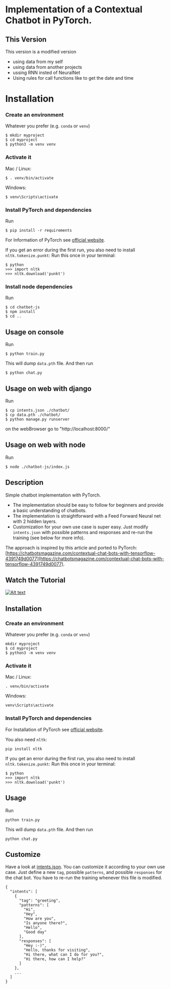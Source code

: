 # Implementation of a Contextual Chatbot in PyTorch.  
## This Version 
This version is a modified version 
- using data from my self
- using data from another projects
- ussing RNN insted of NeuralNet
- Using rules for call functions like to get the date and time


# Installation

### Create an environment
Whatever you prefer (e.g. `conda` or `venv`)
```console
$ mkdir myproject
$ cd myproject
$ python3 -m venv venv
```

### Activate it
Mac / Linux:
```console
$ . venv/bin/activate
```
Windows:
```console
$ venv\Scripts\activate
```
### Install PyTorch and dependencies
Run
 ```console
$ pip install -r requirements
 ```


For Information of PyTorch see [official website](https://pytorch.org/).


If you get an error during the first run, you also need to install `nltk.tokenize.punkt`:
Run this once in your terminal:
 ```console
$ python
>>> import nltk
>>> nltk.download('punkt')
```

### Install node dependencies
Run
 ```console
$ cd chatbot-js
$ npm install
$ cd ..
```

## Usage on console
Run
```console
$ python train.py
```
This will dump `data.pth` file. And then run
```console
$ python chat.py
```

## Usage on web with django
Run
```console
$ cp intents.json ./chatbot/
$ cp data.pth ./chatbot/
$ python manage.py runserver
```
on the webBrowser go to "http://localhost:8000/"


## Usage on web with node
Run
```console
$ node ./chatbot-js/index.js
```

## Description

Simple chatbot implementation with PyTorch.

- The implementation should be easy to follow for beginners and provide a basic understanding of chatbots.
- The implementation is straightforward with a Feed Forward Neural net with 2 hidden layers.
- Customization for your own use case is super easy. Just modify `intents.json` with possible patterns and responses and re-run the training (see below for more info).

The approach is inspired by this article and ported to PyTorch: [https://chatbotsmagazine.com/contextual-chat-bots-with-tensorflow-4391749d0077](https://chatbotsmagazine.com/contextual-chat-bots-with-tensorflow-4391749d0077).

## Watch the Tutorial
[![Alt text](https://img.youtube.com/vi/RpWeNzfSUHw/hqdefault.jpg)](https://www.youtube.com/watch?v=RpWeNzfSUHw&list=PLqnslRFeH2UrFW4AUgn-eY37qOAWQpJyg)

## Installation

### Create an environment
Whatever you prefer (e.g. `conda` or `venv`)
```console
mkdir myproject
$ cd myproject
$ python3 -m venv venv
```

### Activate it
Mac / Linux:
```console
. venv/bin/activate
```
Windows:
```console
venv\Scripts\activate
```
### Install PyTorch and dependencies

For Installation of PyTorch see [official website](https://pytorch.org/).

You also need `nltk`:
 ```console
pip install nltk
 ```

If you get an error during the first run, you also need to install `nltk.tokenize.punkt`:
Run this once in your terminal:
 ```console
$ python
>>> import nltk
>>> nltk.download('punkt')
```

## Usage
Run
```console
python train.py
```
This will dump `data.pth` file. And then run
```console
python chat.py
```
## Customize
Have a look at [intents.json](intents.json). You can customize it according to your own use case. Just define a new `tag`, possible `patterns`, and possible `responses` for the chat bot. You have to re-run the training whenever this file is modified.
```console
{
  "intents": [
    {
      "tag": "greeting",
      "patterns": [
        "Hi",
        "Hey",
        "How are you",
        "Is anyone there?",
        "Hello",
        "Good day"
      ],
      "responses": [
        "Hey :-)",
        "Hello, thanks for visiting",
        "Hi there, what can I do for you?",
        "Hi there, how can I help?"
      ]
    },
    ...
  ]
}
```
